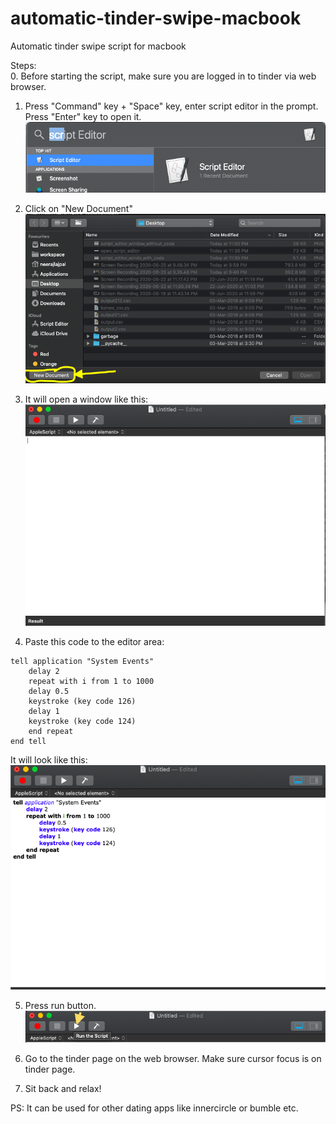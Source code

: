 # automatic-tinder-swipe-macbook
Automatic tinder swipe script for macbook

Steps: </br>
0. Before starting the script, make sure you are logged in to tinder via web browser.

1. Press "Command" key + "Space" key, enter script editor in the prompt. Press "Enter" key to open it. <br/>
![open script editor](src/resources/img/open_script_editor.png?raw=true "Open Script Editor")

2. Click on "New Document" <br/>
![click new document](src/resources/img/script_editor_pre_window.png?raw=true "Click New Document in Script Editor")

3. It will open a window like this: <br/>
![script editor blank window](src/resources/img/script_editor_window_without_code.png?raw=true "Script Editor Blank Window")

4. Paste this code to the editor area: <br/>
  ```
  tell application "System Events"
	  delay 2
	  repeat with i from 1 to 1000
      delay 0.5
      keystroke (key code 126)
      delay 1
      keystroke (key code 124)
	  end repeat
  end tell
```

It will look like this: <br/>
![script editor with code](src/resources/img/script_editor_window_with_code.png?raw=true "Script Editor with code")

5. Press run button. <br/>
![run button](src/resources/img/script_editor_run_script_button.png?raw=true "Run Button")

6. Go to the tinder page on the web browser. Make sure cursor focus is on tinder page. <br/>

7. Sit back and relax!

PS: It can be used for other dating apps like innercircle or bumble etc.

